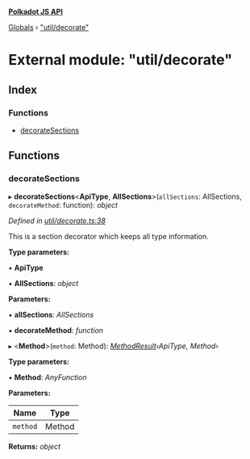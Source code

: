 **[Polkadot JS API](../README.md)**

[Globals](../globals.md) › [&quot;util/decorate&quot;](_util_decorate_.md)

# External module: "util/decorate"

## Index

### Functions

* [decorateSections](_util_decorate_.md#decoratesections)

## Functions

###  decorateSections

▸ **decorateSections**<**ApiType**, **AllSections**>(`allSections`: AllSections, `decorateMethod`: function): *object*

*Defined in [util/decorate.ts:38](https://github.com/polkadot-js/api/blob/a0b8619/packages/api/src/util/decorate.ts#L38)*

This is a section decorator which keeps all type information.

**Type parameters:**

▪ **ApiType**

▪ **AllSections**: *object*

**Parameters:**

▪ **allSections**: *AllSections*

▪ **decorateMethod**: *function*

▸ <**Method**>(`method`: Method): *[MethodResult](_types_.md#methodresult)‹ApiType, Method›*

**Type parameters:**

▪ **Method**: *AnyFunction*

**Parameters:**

Name | Type |
------ | ------ |
`method` | Method |

**Returns:** *object*